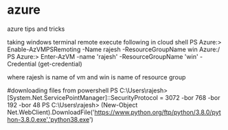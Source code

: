 # azure
azure tips and tricks

taking windows terminal remote execute following in cloud shell
PS Azure:\> Enable-AzVMPSRemoting -Name rajesh -ResourceGroupName win
Azure:/
PS Azure:\> Enter-AzVM -name 'rajesh' -ResourceGroupName 'win' -Credential (get-credential)

where rajesh is name of vm and win is name of resource group

#downloading files from powershell
PS C:\Users\rajesh> [System.Net.ServicePointManager]::SecurityProtocol = 3072 -bor 768 -bor 192 -bor 48
PS C:\Users\rajesh> (New-Object Net.WebClient).DownloadFile('https://www.python.org/ftp/python/3.8.0/python-3.8.0.exe','python38.exe')

